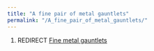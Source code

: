 ```yaml
---
title: "A fine pair of metal gauntlets"
permalink: "/A_fine_pair_of_metal_gauntlets/"
---
```


1.  REDIRECT [Fine metal gauntlets](Fine_metal_gauntlets "wikilink")